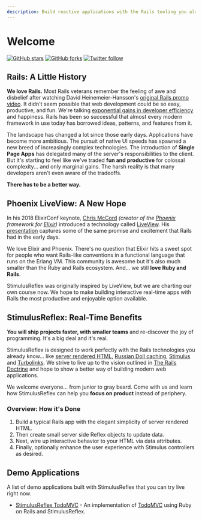 ```yaml
---
description: Build reactive applications with the Rails tooling you already know and love.
---
```


# Welcome

[![GitHub stars](https://img.shields.io/github/stars/hopsoft/stimulus_reflex?style=social)](https://github.com/hopsoft/stimulus_reflex) [![GitHub forks](https://img.shields.io/github/forks/hopsoft/stimulus_reflex?style=social)](https://github.com/hopsoft/stimulus_reflex) [![Twitter follow](https://img.shields.io/twitter/follow/hopsoft?style=social)](https://twitter.com/hopsoft)

## Rails: A Little History

**We love Rails.** Most Rails veterans remember the feeling of awe and disbelief after watching David Heinemeier-Hansson's [original Rails promo video](https://www.youtube.com/watch?v=Gzj723LkRJY). It didn't seem possible that web development could be so easy, productive, and fun. We're talking [exponential gains in developer efficiency](https://www.youtube.com/watch?v=SWEts0rlezA&t=3m23s) and happiness. Rails has been so successful that almost every modern framework in use today has borrowed ideas, patterns, and features from it.

The landscape has changed a lot since those early days. Applications have become more ambitious. The pursuit of native UI speeds has spawned a new breed of increasingly complex technologies. The introduction of **Single Page Apps** has delegated many of the server's responsibilities to the client. But it's starting to feel like we've traded **fun and productive** for colossal complexity... and only marginal gains. The harsh reality is that many developers aren't even aware of the tradeoffs.

**There has to be a better way.**

## Phoenix LiveView: A New Hope

In his 2018 ElixirConf keynote, [Chris McCord](https://twitter.com/chris_mccord) _\(creator of the_ [_Phoenix_](http://www.phoenixframework.org/) _framework for_ [_Elixir_](https://elixir-lang.org/)_\)_ introduced a technology called [LiveView](https://github.com/phoenixframework/phoenix_live_view). His [presentation](https://www.youtube.com/watch?v=8xJzHq8ru0M) captures some of the same promise and excitement that Rails had in the early days.

We love Elixir and Phoenix. There's no question that Elixir hits a sweet spot for people who want Rails-like conventions in a functional language that runs on the Erlang VM. This community is awesome but it's also much smaller than the Ruby and Rails ecosystem. And... we still **love Ruby and Rails**. 

StimulusReflex was originally inspired by LiveView, but we are charting our own course now. We hope to make building interactive real-time apps with Rails the most productive and enjoyable option available.

## StimulusReflex: Real-Time Benefits

**You will ship projects faster, with smaller teams** and re-discover the joy of programming. It's a big deal and it's real.

StimulusReflex is designed to work perfectly with the Rails technologies you already know... like [server rendered HTML](https://guides.rubyonrails.org/action_view_overview.html), [Russian Doll caching](https://edgeguides.rubyonrails.org/caching_with_rails.html#russian-doll-caching), [Stimulus](https://stimulusjs.org/) and [Turbolinks](https://www.youtube.com/watch?v=SWEts0rlezA). We strive to live up to the vision outlined in [The Rails Doctrine](https://rubyonrails.org/doctrine/) and hope to show a better way of building modern web applications.

We welcome everyone... from junior to gray beard. Come with us and learn how StimulusReflex can help you **focus on product** instead of periphery.

### Overview: How it's Done

1. Build a typical Rails app with the elegant simplicity of server rendered HTML.
2. Then create small server side Reflex objects to update data.
3. Next, wire up interactive behavior to your HTML via data attributes.
4. Finally, optionally enhance the user experience with Stimulus controllers as desired.

## Demo Applications

A list of demo applications built with StimulusReflex that you can try live right now.

* [StimulusReflex TodoMVC](http://todomvc.stimulusreflex.com) - An implementation of [TodoMVC](http://todomvc.com/) using Ruby on Rails and StimulusReflex.

